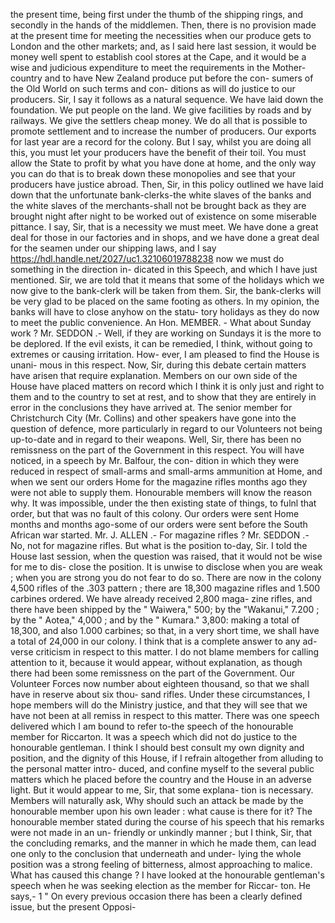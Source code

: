 the present time, being first under the thumb of the shipping rings, and secondly in the hands of the middlemen. Then, there is no provision made at the present time for meeting the necessities when our produce gets to London and the other markets; and, as I said here last session, it would be money well spent to establish cool stores at the Cape, and it would be a wise and judicious expenditure to meet the requirements in the Mother-country and to have New Zealand produce put before the con- sumers of the Old World on such terms and con- ditions as will do justice to our producers. Sir, I say it follows as a natural sequence. We have laid down the foundation. We put people on the land. We give facilities by roads and by railways. We give the settlers cheap money. We do all that is possible to promote settlement and to increase the number of producers. Our exports for last year are a record for the colony. But I say, whilst you are doing all this, you must let your producers have the benefit of their toil. You must allow the State to profit by what you have done at home, and the only way you can do that is to break down these monopolies and see that your producers have justice abroad. Then, Sir, in this policy outlined we have laid down that the unfortunate bank-clerks-the white slaves of the banks and the white slaves of the merchants-shall not be brought back as they are brought night after night to be worked out of existence on some miserable pittance. I say, Sir, that is a necessity we must meet. We have done a great deal for those in our factories and in shops, and we have done a great deal for the seamen under our shipping laws, and I say https://hdl.handle.net/2027/uc1.32106019788238 now we must do something in the direction in- dicated in this Speech, and which I have just mentioned. Sir, we are told that it means that some of the holidays which we now give to the bank-clerk will be taken from them. Sir, the bank-clerks will be very glad to be placed on the same footing as others. In my opinion, the banks will have to close anyhow on the statu- tory holidays as they do now to meet the public convenience. An Hon. MEMBER. - What about Sunday work ? Mr. SEDDON .- Well, if they are working on Sundays it is the more to be deplored. If the evil exists, it can be remedied, I think, without going to extremes or causing irritation. How- ever, I am pleased to find the House is unani- mous in this respect. Now, Sir, during this debate certain matters have arisen that require explanation. Members on our own side of the House have placed matters on record which I think it is only just and right to them and to the country to set at rest, and to show that they are entirely in error in the conclusions they have arrived at. The senior member for Christchurch City (Mr. Collins) and other speakers have gone into the question of defence, more particularly in regard to our Volunteers not being up-to-date and in regard to their weapons. Well, Sir, there has been no remissness on the part of the Government in this respect. You will have noticed, in a speech by Mr. Balfour, the con- dition in which they were reduced in respect of small-arms and small-arms ammunition at Home, and when we sent our orders Home for the magazine rifles months ago they were not able to supply them. Honourable members will know the reason why. It was impossible, under the then existing state of things, to fulnl that order, but that was no fault of this colony. Our orders were sent Home months and months ago-some of our orders were sent before the South African war started. Mr. J. ALLEN .- For magazine rifles ? Mr. SEDDON .- No, not for magazine rifles. But what is the position to-day, Sir. I told the House last session, when the question was raised, that it would not be wise for me to dis- close the position. It is unwise to disclose when you are weak ; when you are strong you do not fear to do so. There are now in the colony 4,500 rifles of the .303 pattern ; there are 18,300 magazine rifles and 1.500 carbines ordered. We have already received 2,800 maga- zine rifles, and there have been shipped by the " Waiwera," 500; by the "Wakanui," 7.200 ; by the " Aotea," 4,000 ; and by the " Kumara." 3,800: making a total of 18,300, and also 1.000 carbines; so that, in a very short time, we shall have a total of 24,000 in our colony. I think that is a complete answer to any ad- verse criticism in respect to this matter. I do not blame members for calling attention to it, because it would appear, without explanation, as though there had been some remissness on the part of the Government. Our Volunteer Forces now number about eighteen thousand, so that we shall have in reserve about six thou- sand rifles. Under these circumstances, I hope members will do the Ministry justice, and that they will see that we have not been at all remiss in respect to this matter. There was one speech delivered which I am bound to refer to-the speech of the honourable member for Riccarton. It was a speech which did not do justice to the honourable gentleman. I think I should best consult my own dignity and position, and the dignity of this House, if I refrain altogether from alluding to the personal matter intro- duced, and confine myself to the several public matters which he placed before the country and the House in an adverse light. But it would appear to me, Sir, that some explana- tion is necessary. Members will naturally ask, Why should such an attack be made by the honourable member upon his own leader : what cause is there for it? The honourable member stated during the course of his speech that his remarks were not made in an un- friendly or unkindly manner ; but I think, Sir, that the concluding remarks, and the manner in which he made them, can lead one only to the conclusion that underneath and under- lying the whole position was a strong feeling of bitterness, almost approaching to malice. What has caused this change ? I have looked at the honourable gentleman's speech when he was seeking election as the member for Riccar- ton. He says,- 1 " On every previous occasion there has been a clearly defined issue, but the present Opposi- 